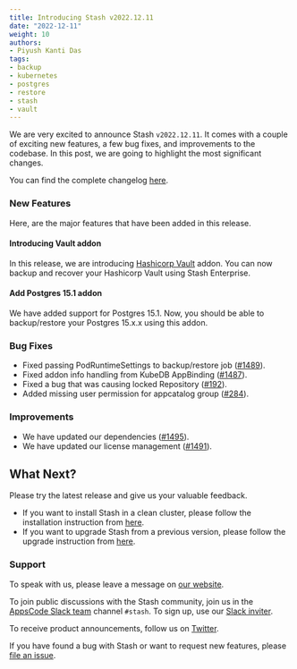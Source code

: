 ```yaml
---
title: Introducing Stash v2022.12.11
date: "2022-12-11"
weight: 10
authors:
- Piyush Kanti Das
tags:
- backup
- kubernetes
- postgres
- restore
- stash
- vault
---
```


We are very excited to announce Stash `v2022.12.11`. It comes with a couple of exciting new features, a few bug fixes, and improvements to the codebase. In this post, we are going to highlight the most significant changes.

You can find the complete changelog [here](https://github.com/stashed/CHANGELOG/blob/master/releases/v2022.12.11/README.md).

### New Features

Here, are the major features that have been added in this release.

#### Introducing Vault addon

In this release, we are introducing [Hashicorp Vault](https://github.com/stashed/vault) addon. You can now backup and recover your Hashicorp Vault using Stash Enterprise.

#### Add Postgres 15.1 addon

We have added support for Postgres 15.1. Now, you should be able to backup/restore your Postgres 15.x.x using this addon.

### Bug Fixes

- Fixed passing PodRuntimeSettings to backup/restore job ([#1489](https://github.com/stashed/stash/pull/1489)).
- Fixed addon info handling from KubeDB AppBinding ([#1487](https://github.com/stashed/stash/pull/1487)).
- Fixed a bug that was causing locked Repository ([#192](https://github.com/stashed/apimachinery/pull/192)).
- Added missing user permission for appcatalog group ([#284](https://github.com/stashed/installer/pull/284)).

### Improvements

- We have updated our dependencies ([#1495](https://github.com/stashed/stash/pull/1495)).
- We have updated our license management ([#1491](https://github.com/stashed/stash/pull/1491)).

## What Next?

Please try the latest release and give us your valuable feedback.

- If you want to install Stash in a clean cluster, please follow the installation instruction from [here](https://stash.run/docs/v2022.12.11/setup/).
- If you want to upgrade Stash from a previous version, please follow the upgrade instruction from [here](https://stash.run/docs/v2022.12.11/setup/upgrade/).

### Support

To speak with us, please leave a message on [our website](https://appscode.com/contact/).

To join public discussions with the Stash community, join us in the [AppsCode Slack team](https://appscode.slack.com/messages/C8NCX6N23/details/) channel `#stash`. To sign up, use our [Slack inviter](https://slack.appscode.com/).

To receive product announcements, follow us on [Twitter](https://twitter.com/KubeStash).

If you have found a bug with Stash or want to request new features, please [file an issue](https://github.com/stashed/project/issues/new).
